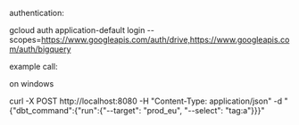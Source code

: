 authentication:

gcloud auth application-default login --scopes=https://www.googleapis.com/auth/drive,https://www.googleapis.com/auth/bigquery

example call:

on windows

curl -X POST http://localhost:8080 -H "Content-Type: application/json" -d "{\"dbt_command\":{\"run\":{\"--target\": \"prod_eu\", \"--select\": \"tag:a\"}}}"
